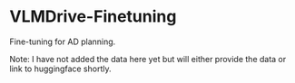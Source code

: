 # VLMDrive-Finetuning
Fine-tuning for AD planning.

Note: I have not added the data here yet but will either provide the data or link to huggingface shortly.